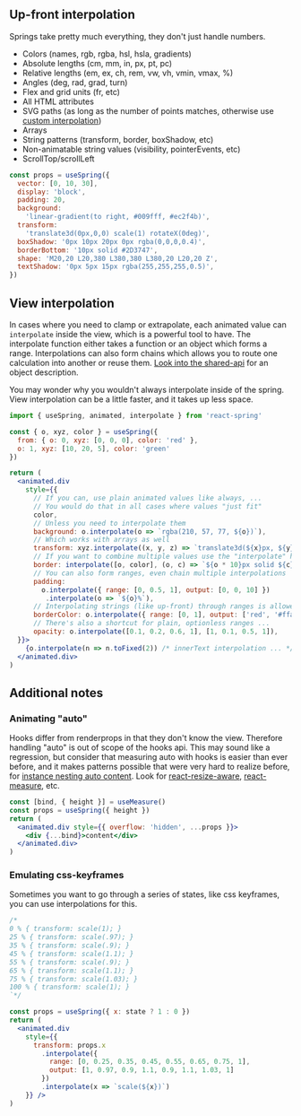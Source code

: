 ## Up-front interpolation

Springs take pretty much everything, they don't just handle numbers.

* Colors (names, rgb, rgba, hsl, hsla, gradients)
* Absolute lengths (cm, mm, in, px, pt, pc)
* Relative lengths (em, ex, ch, rem, vw, vh, vmin, vmax, %)
* Angles (deg, rad, grad, turn)
* Flex and grid units (fr, etc)
* All HTML attributes
* SVG paths (as long as the number of points matches, otherwise use [custom interpolation](https://codesandbox.io/embed/lwpkp46om))
* Arrays
* String patterns (transform, border, boxShadow, etc)
* Non-animatable string values (visibility, pointerEvents, etc)
* ScrollTop/scrollLeft

```jsx
const props = useSpring({
  vector: [0, 10, 30],
  display: 'block',
  padding: 20, 
  background:
    'linear-gradient(to right, #009fff, #ec2f4b)', 
  transform: 
    'translate3d(0px,0,0) scale(1) rotateX(0deg)', 
  boxShadow: '0px 10px 20px 0px rgba(0,0,0,0.4)', 
  borderBottom: '10px solid #2D3747', 
  shape: 'M20,20 L20,380 L380,380 L380,20 L20,20 Z', 
  textShadow: '0px 5px 15px rgba(255,255,255,0.5)',
})
```

## View interpolation

In cases where you need to clamp or extrapolate, each animated value can `interpolate` inside the view, which is a powerful tool to have. The interpolate function either takes a function or an object which forms a range. Interpolations can also form chains which allows you to route one calculation into another or reuse them. [Look into the shared-api](/api) for an object description.

You may wonder why you wouldn't always interpolate inside of the spring. View interpolation can be a little faster, and it takes up less space.

```jsx
import { useSpring, animated, interpolate } from 'react-spring'

const { o, xyz, color } = useSpring({
  from: { o: 0, xyz: [0, 0, 0], color: 'red' },
  o: 1, xyz: [10, 20, 5], color: 'green'
})

return (
  <animated.div
    style={{
      // If you can, use plain animated values like always, ...
      // You would do that in all cases where values "just fit"
      color,
      // Unless you need to interpolate them
      background: o.interpolate(o => `rgba(210, 57, 77, ${o})`),
      // Which works with arrays as well
      transform: xyz.interpolate((x, y, z) => `translate3d(${x}px, ${y}px, ${z}px)`),
      // If you want to combine multiple values use the "interpolate" helper
      border: interpolate([o, color], (o, c) => `${o * 10}px solid ${c}`),
      // You can also form ranges, even chain multiple interpolations
      padding:
        o.interpolate({ range: [0, 0.5, 1], output: [0, 0, 10] })
         .interpolate(o => `${o}%`),
      // Interpolating strings (like up-front) through ranges is allowed ...
      borderColor: o.interpolate({ range: [0, 1], output: ['red', '#ffaabb'] }),
      // There's also a shortcut for plain, optionless ranges ...
      opacity: o.interpolate([0.1, 0.2, 0.6, 1], [1, 0.1, 0.5, 1]),
  }}>
    {o.interpolate(n => n.toFixed(2)) /* innerText interpolation ... */ }
  </animated.div>
)
```

## Additional notes

### Animating "auto"

Hooks differ from renderprops in that they don't know the view. Therefore handling "auto" is out of scope of the hooks api. This may sound like a regression, but consider that measuring auto with hooks is easier than ever before, and it makes patterns possible that were very hard to realize before, for [instance nesting auto content](https://twitter.com/0xca0a/status/1094683974679621633). Look for [react-resize-aware](https://github.com/FezVrasta/react-resize-aware), [react-measure](https://github.com/souporserious/react-measure), etc.

```jsx
const [bind, { height }] = useMeasure()
const props = useSpring({ height })
return (
  <animated.div style={{ overflow: 'hidden', ...props }}>
    <div {...bind}>content</div>
  </animated.div>
)
```

### Emulating css-keyframes

Sometimes you want to go through a series of states, like css keyframes, you can use interpolations for this.

```jsx
/*
0 % { transform: scale(1); }
25 % { transform: scale(.97); }
35 % { transform: scale(.9); }
45 % { transform: scale(1.1); }
55 % { transform: scale(.9); }
65 % { transform: scale(1.1); }
75 % { transform: scale(1.03); }
100 % { transform: scale(1); }
`*/

const props = useSpring({ x: state ? 1 : 0 })
return (
  <animated.div
    style={{
      transform: props.x
        .interpolate({
          range: [0, 0.25, 0.35, 0.45, 0.55, 0.65, 0.75, 1],
          output: [1, 0.97, 0.9, 1.1, 0.9, 1.1, 1.03, 1]
        })
        .interpolate(x => `scale(${x})`)
    }} />
)
```
